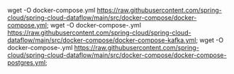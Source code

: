 wget -O docker-compose.yml https://raw.githubusercontent.com/spring-cloud/spring-cloud-dataflow/main/src/docker-compose/docker-compose.yml;
wget -O docker-compose-<broker>.yml https://raw.githubusercontent.com/spring-cloud/spring-cloud-dataflow/main/src/docker-compose/docker-compose-kafka.yml;
wget -O docker-compose-<database>.yml https://raw.githubusercontent.com/spring-cloud/spring-cloud-dataflow/main/src/docker-compose/docker-compose-postgres.yml;
